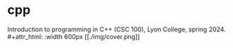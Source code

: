 # cpp
Introduction to programming in C++ (CSC 100), Lyon College, spring 2024.
#+attr_html: :width 600px
[[./img/cover.png]]